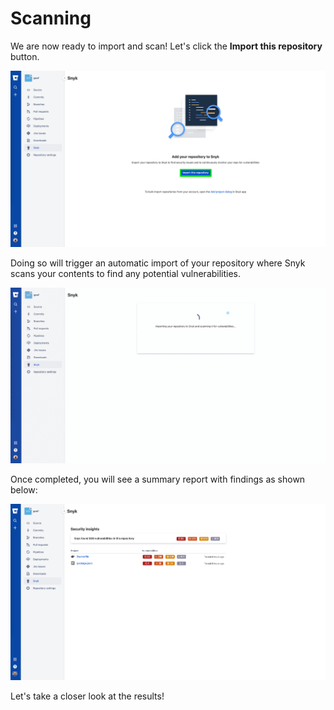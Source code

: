 # Scanning

We are now ready to import and scan! Let's click the **Import this repository** button.

![](../../../.gitbook/assets/snyk-sec-14.png)

Doing so will trigger an automatic import of your repository where Snyk scans your contents to find any potential vulnerabilities.

![](../../../.gitbook/assets/snyk-sec-08.gif)

Once completed, you will see a summary report with findings as shown below:

![](../../../.gitbook/assets/snyk-sec-16.png)

Let's take a closer look at the results!

